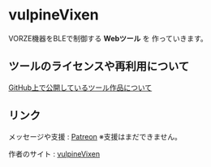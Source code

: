 # vulpineVixen

VORZE機器をBLEで制御する
**Webツール** を
作っていきます。

## ツールのライセンスや再利用について

[GitHub上で公開しているツール作品について](https://vulpine-vixen.github.io/vulpine-vixen/)

## リンク

メッセージや支援 : [Patreon](https://www.patreon.com/c/vulpine_vixen)
※支援はまだできません。

作者のサイト : [vulpineVixen](https://vulpine-vixen.com/)
